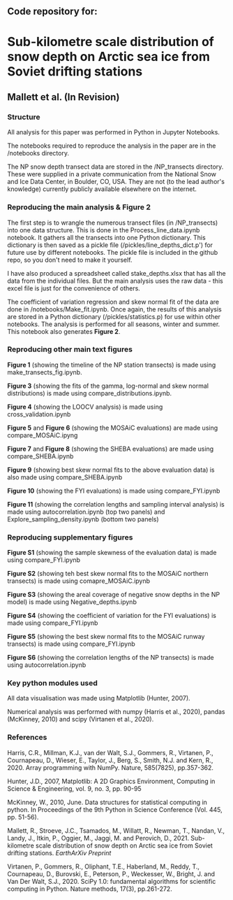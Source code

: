 ## Code repository for:

# Sub-kilometre scale distribution of snow depth on Arctic sea ice from Soviet drifting stations

## Mallett et al. (In Revision)
### Structure

All analysis for this paper was performed in Python in Jupyter Notebooks.

The notebooks required to reproduce the analysis in the paper are in the /notebooks directory.

The NP snow depth transect data are stored in the /NP_transects directory. These were supplied in a private communication from the National Snow and Ice Data Center, in Boulder, CO, USA. They are not (to the lead author's knowledge) currently publicly available elsewhere on the internet.

### Reproducing the main analysis & Figure 2

The first step is to wrangle the numerous transect files (in /NP_transects) into one data structure. This is done in the Process_line_data.ipynb notebook. It gathers all the transects into one Python dictionary. This dictionary is then saved as a pickle file (/pickles/line_depths_dict.p') for future use by different notebooks. The pickle file is included in the github repo, so you don't need to make it yourself.

I have also produced a spreadsheet called stake_depths.xlsx that has all the data from the individual files. But the main analysis uses the raw data - this excel file is just for the convenience of others.

The coefficient of variation regression and skew normal fit of the data are done in /notebooks/Make_fit.ipynb. Once again, the results of this analysis are stored in a Python dictionary (/pickles/statistics.p) for use within other notebooks. The analysis is performed for all seasons, winter and summer. This notebook also generates **Figure 2**. 

### Reproducing other main text figures

**Figure 1** (showing the timeline of the NP station transects) is made using make_transects_fig.ipynb.

**Figure 3** (showing the fits of the gamma, log-normal and skew normal distributions) is made using compare_distributions.ipynb. 

**Figure 4** (showing the LOOCV analysis) is made using cross_validation.ipynb

**Figure 5** and **Figure 6** (showing the MOSAiC evaluations) are made using compare_MOSAiC.ipyng

**Figure 7** and **Figure 8** (showing the SHEBA evaluations) are made using compare_SHEBA.ipynb

**Figure 9** (showing best skew normal fits to the above evaluation data) is also made using compare_SHEBA.ipynb

**Figure 10** (showing the FYI evaluations) is made using compare_FYI.ipynb

**Figure 11** (showing the correlation lengths and sampling interval analysis) is made using autocorrelation.ipynb (top two panels) and Explore_sampling_density.ipynb (bottom two panels)

### Reproducing supplementary figures

**Figure S1** (showing the sample skewness of the evaluation data) is made using compare_FYI.ipynb

**Figure S2** (showing teh best skew normal fits to the MOSAiC northern transects) is made using comapre_MOSAiC.ipynb

**Figure S3** (showing the areal coverage of negative snow depths in the NP model) is made using Negative_depths.ipynb

**Figure S4** (showing the coefficient of variation for the FYI evaluations) is made using compare_FYI.ipynb

**Figure S5** (showing the best skew normal fits to the MOSAiC runway transects) is made using compare_FYI.ipynb

**Figure S6** (showing the correlation lengths of the NP transects) is made using autocorrelation.ipynb

### Key python modules used

All data visualisation was made using Matplotlib (Hunter, 2007). 

Numerical analysis was performed with numpy (Harris et al., 2020), pandas (McKinney, 2010) and scipy (Virtanen et al., 2020).

### References

Harris, C.R., Millman, K.J., van der Walt, S.J., Gommers, R., Virtanen, P., Cournapeau, D., Wieser, E., Taylor, J., Berg, S., Smith, N.J. and Kern, R., 2020. Array programming with NumPy. Nature, 585(7825), pp.357-362.

Hunter, J.D., 2007, Matplotlib: A 2D Graphics Environment, Computing in Science & Engineering, vol. 9, no. 3, pp. 90-95

McKinney, W., 2010, June. Data structures for statistical computing in python. In Proceedings of the 9th Python in Science Conference (Vol. 445, pp. 51-56).

Mallett, R., Stroeve, J.C., Tsamados, M., Willatt, R., Newman, T., Nandan, V., Landy, J., Itkin, P., Oggier, M., Jaggi, M. and Perovich, D., 2021. Sub-kilometre scale distribution of snow depth on Arctic sea ice from Soviet drifting stations. _EarthArXiv Preprint_

Virtanen, P., Gommers, R., Oliphant, T.E., Haberland, M., Reddy, T., Cournapeau, D., Burovski, E., Peterson, P., Weckesser, W., Bright, J. and Van Der Walt, S.J., 2020. SciPy 1.0: fundamental algorithms for scientific computing in Python. Nature methods, 17(3), pp.261-272.




